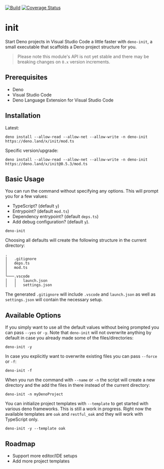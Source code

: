 [![Build](https://github.com/GJZwiers/deno-init/actions/workflows/build.yaml/badge.svg)](https://github.com/GJZwiers/deno-init/actions/workflows/build.yaml)
[![Coverage Status](https://coveralls.io/repos/github/GJZwiers/deno-init/badge.svg?branch=main)](https://coveralls.io/github/GJZwiers/deno-init?branch=main)
# init

Start Deno projects in Visual Studio Code a little faster with `deno-init`, a small executable that scaffolds a Deno project structure for you.

> Please note this module's API is not yet stable and there may be breaking changes on `0.x` version increments.

## Prerequisites
- Deno
- Visual Studio Code
- Deno Language Extension for Visual Studio Code

## Installation
Latest:
```
deno install --allow-read --allow-net --allow-write -n deno-init https://deno.land/x/init/mod.ts
```
Specific version/upgrade:
```
deno install --allow-read --allow-net --allow-write -n deno-init https://deno.land/x/init@0.5.3/mod.ts
```

## Basic Usage
You can run the command without specifying any options. This will prompt you for a few values:
* TypeScript? (default `y`)
* Entrypoint? (default `mod.ts`)
* Dependency entrypoint? (default `deps.ts`) 
* Add debug configuration? (default `y`).

```
deno-init
```

Choosing all defaults will create the following structure in the current directory:
```
.
│   .gitignore
│   deps.ts  
│   mod.ts
│
└───.vscode
│   │   launch.json
│   │   settings.json
```

The generated `.gitignore` will include `.vscode` and `launch.json` as well as `settings.json` will contain the necessary setup.

## Available Options
If you simply want to use all the default values without being prompted you can pass `--yes` or `-y`. Note that `deno-init` will not overwrite anything by default in case you already made some of the files/directories:
```
deno-init -y
```

In case you explicitly want to overwrite existing files you can pass `--force` or `-f`:
```
deno-init -f
```

When you run the command with `--name` or `-n` the script will create a new directory and the add the files in there instead of the current directory:
```
deno-init -n myDenoProject
```

You can initialize project templates with `--template` to get started with various deno frameworks. This is still a work in progress. Right now the available templates are `oak` and `restful_oak` and they will work with TypeScript only.
```
deno-init -y --template oak
```

## Roadmap
* Support more editor/IDE setups
* Add more project templates

